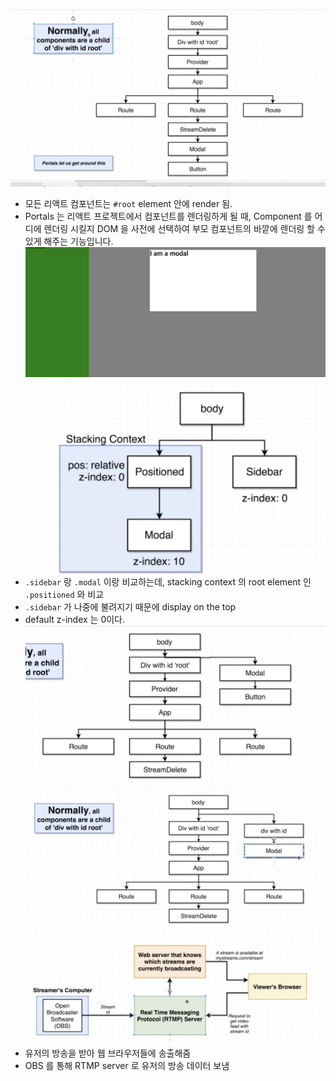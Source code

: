 ![이미지](assets/1.png)
- 모든 리액트 컴포넌트는 `#root` element 안에 render 됨.
- Portals 는 리액트 프로젝트에서 컴포넌트를 렌더링하게 될 때, Component 를 어디에 렌더링 시킬지 DOM 을 사전에 선택하여 부모 컴포넌트의 바깥에 렌더링 할 수 있게 해주는 기능입니다.
![이미지](assets/3.png)
![이미지](assets/2.png)
- `.sidebar` 랑 `.modal` 이랑 비교하는데, stacking context 의 root element 인 `.positioned` 와 비교
- `.sidebar` 가 나중에 불려지기 때문에 display on the top
- default z-index 는 0이다.
![이미지](assets/4.png)
![이미지](assets/5.png)
![이미지](assets/6.png)
- 유저의 방송을 받아 웹 브라우저들에 송출해줌
- OBS 를 통해 RTMP server 로 유저의 방송 데이터 보냄

